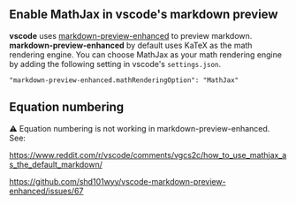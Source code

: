 ## Enable MathJax in vscode's markdown preview

**vscode** uses [markdown-preview-enhanced](https://github.com/shd101wyy/markdown-preview-enhanced) to preview markdown. **markdown-preview-enhanced** by default uses KaTeX as the math rendering engine.  You can choose MathJax as your math rendering engine by adding the following setting in vscode's `settings.json`. 

```
"markdown-preview-enhanced.mathRenderingOption": "MathJax"
```

## Equation numbering

:warning: Equation numbering is not working in markdown-preview-enhanced. See:

https://www.reddit.com/r/vscode/comments/vgcs2c/how_to_use_mathjax_as_the_default_markdown/

https://github.com/shd101wyy/vscode-markdown-preview-enhanced/issues/67
